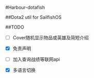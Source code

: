 #Harbour-dotafish

##Dota2 util for SailfishOS


##TODO

   - [ ] Cover随机显示物品或英雄及简短介绍

   - [x] 免责声明

   - [ ] 加入查询战绩等联网api

   - [x] 多语言切换
